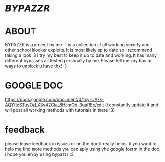 # 𝘽𝙔𝙋𝘼𝙕𝙕𝙍

# ABOUT
BYPAZZR is a project by me. It is a collection of all working securly and other school blocker exploits. It is most likely up to date so I recommend taking a look :3 I try my best to keep it up to date and working. It has many different bypasses all tested personally by me. Please tell me any tips or ways to unblock u have thx! :3

# GOOGLE DOC
https://docs.google.com/document/d/1xy-UAFk-AQYfjeSTuyOzLX3v42Cia_8HbmOd-3gaREc/edit
(i constantly update it and will post all working methods with tutorials in there :3)

# feedback 
please leave feedback in issues or on the doc it really helps. if you want to helo me find more methods you can aply using yhe google fourm in the doc. i hope you enjoy using bypazzr :3
